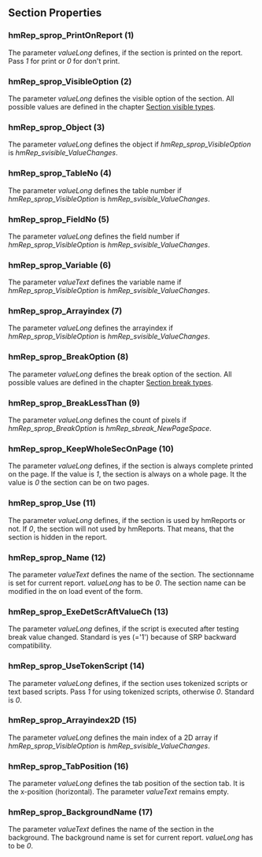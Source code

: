 ## Section Properties

### hmRep_sprop_PrintOnReport (1)
The parameter *valueLong* defines, if the section is printed on the report. Pass *1* for print or *0* for don't print.

### hmRep_sprop_VisibleOption (2)
The parameter *valueLong* defines the visible option of the section. All possible values are defined in the chapter [Section visible types](SectionVisibleTypes.md).

### hmRep_sprop_Object (3)
The parameter *valueLong* defines the object if *hmRep_sprop_VisibleOption* is *hmRep_svisible_ValueChanges*.

### hmRep_sprop_TableNo (4)
The parameter *valueLong* defines the table number if *hmRep_sprop_VisibleOption* is *hmRep_svisible_ValueChanges*.

### hmRep_sprop_FieldNo (5)
The parameter *valueLong* defines the field number if *hmRep_sprop_VisibleOption* is *hmRep_svisible_ValueChanges*.

### hmRep_sprop_Variable (6)
The parameter *valueText* defines the variable name if *hmRep_sprop_VisibleOption* is *hmRep_svisible_ValueChanges*.

### hmRep_sprop_Arrayindex (7)
The parameter *valueLong* defines the arrayindex if *hmRep_sprop_VisibleOption* is *hmRep_svisible_ValueChanges*.

### hmRep_sprop_BreakOption (8)
The parameter *valueLong* defines the break option of the section. All possible values are defined in the chapter [Section break types](SectionBreakTypes.md).

### hmRep_sprop_BreakLessThan (9)
The parameter *valueLong* defines the count of pixels if *hmRep_sprop_BreakOption* is *hmRep_sbreak_NewPageSpace*.

### hmRep_sprop_KeepWholeSecOnPage (10)
The parameter *valueLong* defines, if the section is always complete printed on the page. If the value is *1*, the section is always on a whole page. It the value is *0* the section can be on two pages.

### hmRep_sprop_Use (11)
The parameter *valueLong* defines, if the section is used by hmReports or not. If *0*, the section will not used by hmReports. That means, that the section is hidden in the report.

### hmRep_sprop_Name (12)
The parameter *valueText* defines the name of the section. The sectionname is set for current report. *valueLong* has to be *0*.
The section name can be modified in the on load event of the form.

### hmRep_sprop_ExeDetScrAftValueCh (13)
The parameter *valueLong* defines, if the script is executed after testing break value changed. Standard is yes (='1') because of SRP backward compatibility.

### hmRep_sprop_UseTokenScript (14)
The parameter *valueLong* defines, if the section uses tokenized scripts or text based scripts. Pass *1* for using tokenized scripts, otherwise *0*. Standard is *0*.

### hmRep_sprop_Arrayindex2D (15)
The parameter *valueLong* defines the main index of a 2D array if *hmRep_sprop_VisibleOption* is *hmRep_svisible_ValueChanges*.

### hmRep_sprop_TabPosition (16)
The parameter *valueLong* defines the tab position of the section tab. It is the x-position (horizontal). The parameter *valueText* remains empty.

### hmRep_sprop_BackgroundName (17)
The parameter *valueText* defines the name of the section in the background. The background name is set for current report. *valueLong* has to be *0*.
